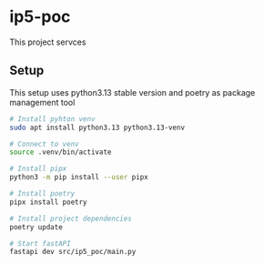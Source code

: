 # ip5-poc

This project servces

## Setup
This setup uses python3.13 stable version and poetry as package management tool
```bash
# Install pyhton venv
sudo apt install python3.13 python3.13-venv

# Connect to venv
source .venv/bin/activate

# Install pipx
python3 -m pip install --user pipx

# Install poetry
pipx install poetry

# Install project dependencies
poetry update

# Start fastAPI
fastapi dev src/ip5_poc/main.py
```